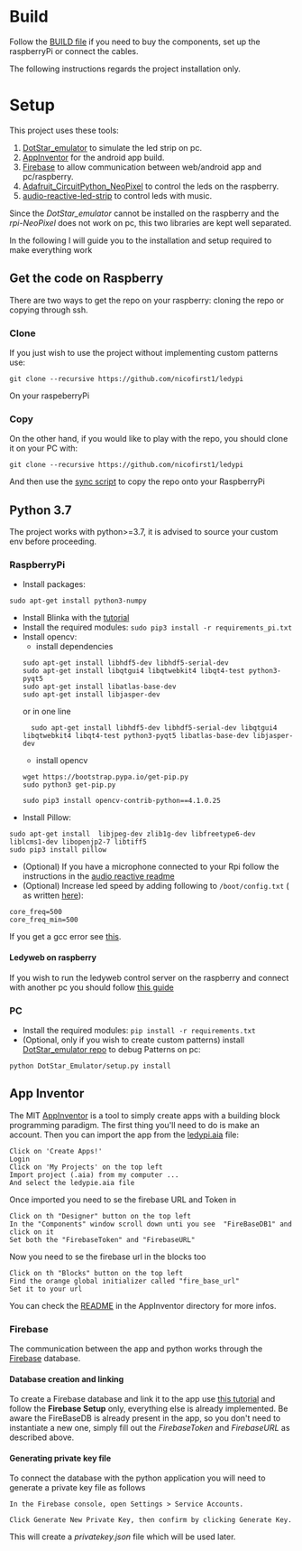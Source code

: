 # Build 
Follow the [BUILD file](BUILD.md) if you need to buy the components, set up the raspberryPi or connect the cables.

The following instructions regards the project installation only.
# Setup
This project uses these tools:
1. [DotStar_emulator](https://github.com/chrisrossx/DotStar_Emulator) to simulate the led strip on pc.
2. [AppInventor](http://appinventor.mit.edu/) for the android app build.
3. [Firebase](https://console.firebase.google.com/) to allow communication between web/android app and pc/raspberry.
4. [Adafruit_CircuitPython_NeoPixel](https://github.com/adafruit/Adafruit_CircuitPython_NeoPixel) to control the leds on the raspberry.
5. [audio-reactive-led-strip](https://github.com/scottlawsonbc/audio-reactive-led-strip) to control leds with music.

Since the _DotStar_emulator_ cannot be installed on the raspberry and the _rpi-NeoPixel_ does not work on pc, this two libraries are kept well separated.

In the following I will guide you to the installation and setup required to make everything work

## Get the code on Raspberry
There are two ways to get the repo on your raspberry: cloning the repo or copying through ssh.

### Clone
If you just wish to use the project without implementing custom patterns use:
```shell script
git clone --recursive https://github.com/nicofirst1/ledypi
```
On your raspeberryPi

### Copy
On the other hand, if you would like to play with the repo, you should clone it on your PC with:
```shell script
git clone --recursive https://github.com/nicofirst1/ledypi
```
And then use the [sync script](../scripts) to copy the repo onto your RaspberryPi

## Python 3.7
The project works with python>=3.7, it is advised to source your custom env before proceeding.

### RaspberryPi

- Install packages:
```shell script
sudo apt-get install python3-numpy 
```
- Install Blinka with the [tutorial](https://learn.adafruit.com/circuitpython-on-raspberrypi-linux/installing-circuitpython-on-raspberry-pi)
- Install the required modules:
```sudo pip3 install -r requirements_pi.txt ```
- Install opencv:
    - install dependencies
    ```
    sudo apt-get install libhdf5-dev libhdf5-serial-dev
    sudo apt-get install libqtgui4 libqtwebkit4 libqt4-test python3-pyqt5
    sudo apt-get install libatlas-base-dev 
    sudo apt-get install libjasper-dev
    ```
    or in one line
    ```
      sudo apt-get install libhdf5-dev libhdf5-serial-dev libqtgui4 libqtwebkit4 libqt4-test python3-pyqt5 libatlas-base-dev libjasper-dev
   ```
    - install opencv 
    ````
    wget https://bootstrap.pypa.io/get-pip.py
    sudo python3 get-pip.py
    
    sudo pip3 install opencv-contrib-python==4.1.0.25
    ````
- Install Pillow:
```shell script
sudo apt-get install  libjpeg-dev zlib1g-dev libfreetype6-dev liblcms1-dev libopenjp2-7 libtiff5 
sudo pip3 install pillow

```
- (Optional) If you have a microphone connected to your Rpi follow the instructions in the [audio reactive readme](../audio-reactive-led-strip/README.md)
- (Optional) Increase led speed by adding following to `/boot/config.txt` ( as written [here](https://github.com/jgarff/rpi_ws281x/issues/381)):
```shell script
core_freq=500
core_freq_min=500
```                                         

If you get a gcc error see [this](https://stackoverflow.com/questions/20023131/cannot-install-pyaudio-gcc-error).

#### Ledyweb on raspberry
If you wish to run the ledyweb control server on the raspberry and connect with another pc you should follow
 [this guide](https://www.codingforentrepreneurs.com/blog/raspberry-pi-network-server-guide-with-django-ssh/)

### PC

- Install the required modules:
```pip install -r requirements.txt ```
- (Optional, only if you wish to create custom patterns) install [DotStar_emulator repo](https://github.com/nicofirst/DotStar_Emulator) to debug Patterns on pc:
```
python DotStar_Emulator/setup.py install
```



## App Inventor
The MIT [AppInventor](http://appinventor.mit.edu/) is a tool to simply create apps with a building block programming paradigm. 
The first thing you'll need to do is make an account.
Then you can import the app from the [ledypi.aia](../AppInventor/ledypi.aia) file:
```
Click on 'Create Apps!'
Login
Click on 'My Projects' on the top left 
Import project (.aia) from my computer ...
And select the ledypie.aia file
```
Once imported you need to se the firebase URL and Token in 

```
Click on th "Designer" button on the top left
In the "Components" window scroll down unti you see  "FireBaseDB1" and click on it
Set both the "FirebaseToken" and "FirebaseURL"
```
Now you need to se the firebase url in the blocks too
```
Click on th "Blocks" button on the top left
Find the orange global initializer called "fire_base_url"
Set it to your url
```

You can check the [README](../AppInventor/README.md) in the AppInventor directory for more infos.

### Firebase
The communication between the app and python works through the [Firebase](https://console.firebase.google.com/) database.

#### Database creation and linking 
To create a Firebase database and link it to the app use 
[this tutorial](https://rominirani.com/tutorial-mit-app-inventor-firebase-4be95051c325) and follow the __Firebase Setup__ only, everything else is already implemented.
Be aware the FireBaseDB is already present in the app, so you don't need to instantiate a new one, simply fill out the _FirebaseToken_ and _FirebaseURL_ as described above.

#### Generating private key file
To connect the database with the python application you will need to generate a private key file as follows
```
In the Firebase console, open Settings > Service Accounts.

Click Generate New Private Key, then confirm by clicking Generate Key.
```
This will create a _privatekey.json_ file which will be used later.
